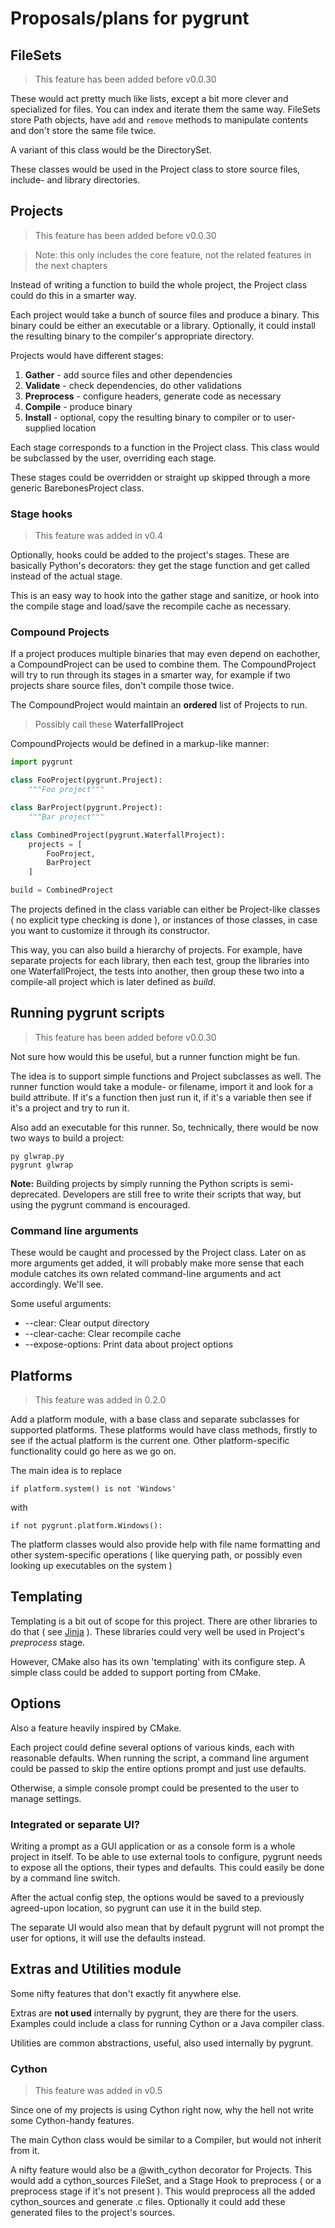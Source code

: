 # Proposals/plans for pygrunt #

## FileSets ##

> This feature has been added before v0.0.30

These would act pretty much like lists, except a bit more clever and specialized for files. You
can index and iterate them the same way. FileSets store Path objects, have `add` and `remove`
methods to manipulate contents and don't store the same file twice.

A variant of this class would be the DirectorySet.

These classes would be used in the Project class to store source files, include- and library
directories.

## Projects ##

> This feature has been added before v0.0.30

> Note: this only includes the core feature, not the related features in the next chapters

Instead of writing a function to build the whole project, the Project class could do this
in a smarter way.

Each project would take a bunch of source files and produce a binary. This binary could be either
an executable or a library. Optionally, it could install the resulting binary to the compiler's
appropriate directory.

Projects would have different stages:
 1. **Gather** - add source files and other dependencies  
 2. **Validate** - check dependencies, do other validations
 3. **Preprocess** - configure headers, generate code as necessary
 4. **Compile** - produce binary
 5. **Install** - optional, copy the resulting binary to compiler or to user-supplied location

Each stage corresponds to a function in the Project class. This class would be subclassed by the
user, overriding each stage.

These stages could be overridden or straight up skipped through a more generic BarebonesProject
class.

### Stage hooks ###

> This feature was added in v0.4

Optionally, hooks could be added to the project's stages. These are basically Python's decorators:
they get the stage function and get called instead of the actual stage.

This is an easy way to hook into the gather stage and sanitize, or hook into the compile stage
and load/save the recompile cache as necessary.

### Compound Projects ###

If a project produces multiple binaries that may even depend on eachother, a CompoundProject
can be used to combine them. The CompoundProject will try to run through its stages in a smarter
way, for example if two projects share source files, don't compile those twice.

The CompoundProject would maintain an **ordered** list of Projects to run.

> Possibly call these **WaterfallProject**

CompoundProjects would be defined in a markup-like manner: 

```python
import pygrunt

class FooProject(pygrunt.Project): 
	"""Foo project"""

class BarProject(pygrunt.Project): 
	"""Bar project"""

class CombinedProject(pygrunt.WaterfallProject): 
	projects = [
		FooProject, 
		BarProject
	]

build = CombinedProject
```

The projects defined in the class variable can either be Project-like classes ( no explicit 
type checking is done ), or instances of those classes, in case you want to customize it 
through its constructor. 

This way, you can also build a hierarchy of projects. For example, have separate projects for 
each library, then each test, group the libraries into one WaterfallProject, the tests into 
another, then group these two into a compile-all project which is later defined as *build*. 

## Running pygrunt scripts ##

> This feature has been added before v0.0.30

Not sure how would this be useful, but a runner function might be fun.

The idea is to support simple functions and Project subclasses as well. The runner function would
take a module- or filename, import it and look for a build attribute. If it's a function then
just run it, if it's a variable then see if it's a project and try to run it.

Also add an executable for this runner. So, technically, there would be now two ways to build
a project:

```
py glwrap.py
pygrunt glwrap
```

**Note:** Building projects by simply running the Python scripts is semi-deprecated. Developers
are still free to write their scripts that way, but using the pygrunt command is encouraged.

### Command line arguments ###

These would be caught and processed by the Project class. Later on as more arguments get added,
it will probably make more sense that each module catches its own related command-line arguments
and act accordingly. We'll see.

Some useful arguments:
 * --clear: Clear output directory  
 * --clear-cache: Clear recompile cache
 * --expose-options: Print data about project options

## Platforms ##

> This feature was added in 0.2.0

Add a platform module, with a base class and separate subclasses for supported platforms. These
platforms would have class methods, firstly to see if the actual platform is the current one.
Other platform-specific functionality could go here as we go on.

The main idea is to replace

``if platform.system() is not 'Windows'``

with

``if not pygrunt.platform.Windows(): ``

The platform classes would also provide help with file name formatting and other system-specific
operations ( like querying path, or possibly even looking up executables on the system )

## Templating ##

Templating is a bit out of scope for this project. There are other libraries to do that ( see
[Jinja](http://jinja.pocoo.org/) ). These libraries could very well be used in Project's
*preprocess* stage.

However, CMake also has its own 'templating' with its configure step. A simple class could
be added to support porting from CMake.

## Options ##

Also a feature heavily inspired by CMake.

Each project could define several options of various kinds, each with reasonable defaults.
When running the script, a command line argument could be passed to skip the entire options
prompt and just use defaults.

Otherwise, a simple console prompt could be presented to the user to manage settings.

### Integrated or separate UI? ###

Writing a prompt as a GUI application or as a console form is a whole project in itself.
To be able to use external tools to configure, pygrunt needs to expose all the options, their
types and defaults. This could easily be done by a command line switch.

After the actual config step, the options would be saved to a previously agreed-upon location,
so pygrunt can use it in the build step.

The separate UI would also mean that by default pygrunt will not prompt the user for options,
it will use the defaults instead.

## Extras and Utilities module ##

Some nifty features that don't exactly fit anywhere else.

Extras are **not used** internally by pygrunt, they are there for the users. Examples could
include a class for running Cython or a Java compiler class.

Utilities are common abstractions, useful, also used internally by pygrunt.

### Cython ###

> This feature was added in v0.5

Since one of my projects is using Cython right now, why the hell not write some Cython-handy
features.

The main Cython class would be similar to a Compiler, but would not inherit from it.

A nifty feature would also be a @with_cython decorator for Projects. This would add a cython_sources
FileSet, and a Stage Hook to preprocess ( or a preprocess stage if it's not present ). This would
preprocess all the added cython_sources and generate .c files. Optionally it could add these
generated files to the project's sources.
